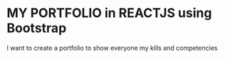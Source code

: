 # MY PORTFOLIO in REACTJS using Bootstrap 

I want to create a portfolio to show everyone my kills and competencies 

